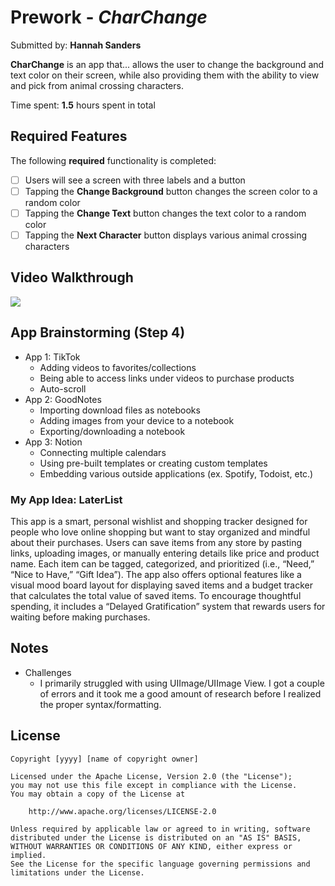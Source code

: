 # Prework - *CharChange*

Submitted by: **Hannah Sanders**

**CharChange** is an app that... allows the user to change the background and text color on their screen, while also providing them with the ability to view and pick from animal crossing characters.

Time spent: **1.5** hours spent in total

## Required Features

The following **required** functionality is completed:

- [ ] Users will see a screen with three labels and a button
- [ ] Tapping the **Change Background** button changes the screen color to a random color
- [ ] Tapping the **Change Text** button changes the text color to a random color
- [ ] Tapping the **Next Character** button displays various animal crossing characters
 
## Video Walkthrough
<a href="https://www.loom.com/share/2edd3194cc1d43c6acbf4073f7941a78">
  <img style="max-width:300px;" src="https://cdn.loom.com/sessions/thumbnails/2edd3194cc1d43c6acbf4073f7941a78-2993455712da5503-full-play.gif">
</a>

## App Brainstorming (Step 4)
- App 1: TikTok
  - Adding videos to favorites/collections
  - Being able to access links under videos to purchase products
  - Auto-scroll
- App 2: GoodNotes
  - Importing download files as notebooks
  - Adding images from your device to a notebook
  - Exporting/downloading a notebook
- App 3: Notion
  - Connecting multiple calendars
  - Using pre-built templates or creating custom templates
  - Embedding various outside applications (ex. Spotify, Todoist, etc.)
### My App Idea: LaterList
This app is a smart, personal wishlist and shopping tracker designed for people who love online shopping but want to stay organized and mindful about their purchases. Users can save items from any store by pasting links, uploading images, or manually entering details like price and product name. Each item can be tagged, categorized, and prioritized (i.e., “Need,” “Nice to Have,” “Gift Idea”). The app also offers optional features like a visual mood board layout for displaying saved items and a budget tracker that calculates the total value of saved items. To encourage thoughtful spending, it includes a “Delayed Gratification” system that rewards users for waiting before making purchases.

## Notes
- Challenges
   - I primarily struggled with using UIImage/UIImage View. I got a couple of errors and it took me a good amount of research before I realized the proper syntax/formatting.


## License

    Copyright [yyyy] [name of copyright owner]

    Licensed under the Apache License, Version 2.0 (the "License");
    you may not use this file except in compliance with the License.
    You may obtain a copy of the License at

        http://www.apache.org/licenses/LICENSE-2.0

    Unless required by applicable law or agreed to in writing, software
    distributed under the License is distributed on an "AS IS" BASIS,
    WITHOUT WARRANTIES OR CONDITIONS OF ANY KIND, either express or implied.
    See the License for the specific language governing permissions and
    limitations under the License.
